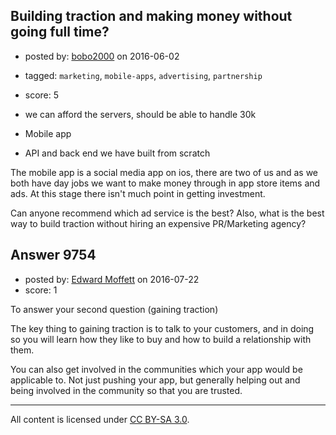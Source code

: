 ## Building traction and making money without going full time?

- posted by: [bobo2000](https://stackexchange.com/users/1069934/bobo2000) on 2016-06-02
- tagged: `marketing`, `mobile-apps`, `advertising`, `partnership`
- score: 5

- we can afford the servers, should be able to handle 30k
- Mobile app
- API and back end we have built from scratch

The mobile app is a social media app on ios, there are two of us and as we both have day jobs we want to make money through in app store items and ads. At this stage there isn't much point in getting investment.

Can anyone recommend which ad service is the best? Also, what is the best way to build traction without hiring an expensive PR/Marketing agency?


## Answer 9754

- posted by: [Edward Moffett](https://stackexchange.com/users/4961599/edward-moffett) on 2016-07-22
- score: 1

To answer your second question (gaining traction)

The key thing to gaining traction is to talk to your customers, and in doing so you will learn how they like to buy and how to build a relationship with them.

You can also get involved in the communities which your app would be applicable to. Not just pushing your app, but generally helping out and being involved in the community so that you are trusted. 



---

All content is licensed under [CC BY-SA 3.0](https://creativecommons.org/licenses/by-sa/3.0/).
